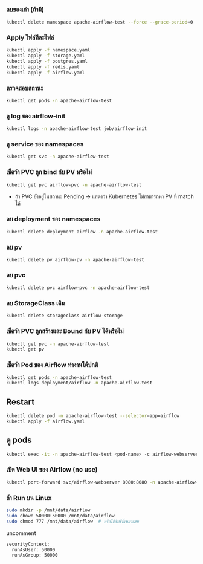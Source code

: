 ### ลบของเก่า (ถ้ามี)
```bash
kubectl delete namespace apache-airflow-test --force --grace-period=0
```

### Apply ไฟล์ทีละไฟล์
```bash
kubectl apply -f namespace.yaml
kubectl apply -f storage.yaml
kubectl apply -f postgres.yaml
kubectl apply -f redis.yaml
kubectl apply -f airflow.yaml
```

### ตรวจสอบสถานะ
```bash
kubectl get pods -n apache-airflow-test
```

### ดู log ของ airflow-init
```bash
kubectl logs -n apache-airflow-test job/airflow-init
```
### ดู service ของ namespaces
```bash
kubectl get svc -n apache-airflow-test
```
### เช็คว่า PVC ถูก bind กับ PV หรือไม่
```bash
kubectl get pvc airflow-pvc -n apache-airflow-test
```
* ถ้า PVC ยังอยู่ในสถานะ Pending → แสดงว่า Kubernetes ไม่สามารถหา PV ที่ match ได้
### ลบ deployment ของ namespaces
```bash
kubectl delete deployment airflow -n apache-airflow-test
```
### ลบ pv 
```bash
kubectl delete pv airflow-pv -n apache-airflow-test
```
### ลบ pvc
```bash
kubectl delete pvc airflow-pvc -n apache-airflow-test
```
### ลบ StorageClass เดิม
```bash
kubectl delete storageclass airflow-storage
```

### เช็คว่า PVC ถูกสร้างและ Bound กับ PV ได้หรือไม่
```bash
kubectl get pvc -n apache-airflow-test
kubectl get pv
```

### เช็คว่า Pod ของ Airflow ทำงานได้ปกติ
```bash
kubectl get pods -n apache-airflow-test
kubectl logs deployment/airflow -n apache-airflow-test
```

## Restart 
```bash
kubectl delete pod -n apache-airflow-test --selector=app=airflow
kubectl apply -f airflow.yaml
```

## ดู pods 
```bash
kubectl exec -it -n apache-airflow-test <pod-name> -c airflow-webserver -- ls
```

### เปิด Web UI ของ Airflow (no use)
```bash
kubectl port-forward svc/airflow-webserver 8080:8080 -n apache-airflow-test
```

### ถ้า Run บน Linux
```bash
sudo mkdir -p /mnt/data/airflow
sudo chown 50000:50000 /mnt/data/airflow
sudo chmod 777 /mnt/data/airflow  # หรือใช้สิทธิ์ที่เหมาะสม
```
uncomment
```bash
securityContext:
  runAsUser: 50000
  runAsGroup: 50000
```